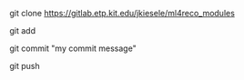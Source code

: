 


git clone https://gitlab.etp.kit.edu/jkiesele/ml4reco_modules

<do work>

git add <my new or changed files>

git commit "my commit message"

git push

